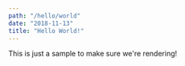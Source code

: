 ```yaml
---
path: "/hello/world"
date: "2018-11-13"
title: "Hello World!"
---
```


This is just a sample to make sure we're rendering!
